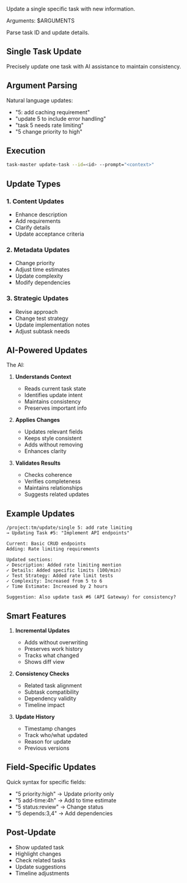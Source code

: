 Update a single specific task with new information.

Arguments: $ARGUMENTS

Parse task ID and update details.

## Single Task Update

Precisely update one task with AI assistance to maintain consistency.

## Argument Parsing

Natural language updates:
- "5: add caching requirement"
- "update 5 to include error handling"
- "task 5 needs rate limiting"
- "5 change priority to high"

## Execution

```bash
task-master update-task --id=<id> --prompt="<context>"
```

## Update Types

### 1. **Content Updates**
- Enhance description
- Add requirements
- Clarify details
- Update acceptance criteria

### 2. **Metadata Updates**
- Change priority
- Adjust time estimates
- Update complexity
- Modify dependencies

### 3. **Strategic Updates**
- Revise approach
- Change test strategy
- Update implementation notes
- Adjust subtask needs

## AI-Powered Updates

The AI:
1. **Understands Context**
   - Reads current task state
   - Identifies update intent
   - Maintains consistency
   - Preserves important info

2. **Applies Changes**
   - Updates relevant fields
   - Keeps style consistent
   - Adds without removing
   - Enhances clarity

3. **Validates Results**
   - Checks coherence
   - Verifies completeness
   - Maintains relationships
   - Suggests related updates

## Example Updates

```
/project:tm/update/single 5: add rate limiting
→ Updating Task #5: "Implement API endpoints"

Current: Basic CRUD endpoints
Adding: Rate limiting requirements

Updated sections:
✓ Description: Added rate limiting mention
✓ Details: Added specific limits (100/min)
✓ Test Strategy: Added rate limit tests
✓ Complexity: Increased from 5 to 6
✓ Time Estimate: Increased by 2 hours

Suggestion: Also update task #6 (API Gateway) for consistency?
```

## Smart Features

1. **Incremental Updates**
   - Adds without overwriting
   - Preserves work history
   - Tracks what changed
   - Shows diff view

2. **Consistency Checks**
   - Related task alignment
   - Subtask compatibility
   - Dependency validity
   - Timeline impact

3. **Update History**
   - Timestamp changes
   - Track who/what updated
   - Reason for update
   - Previous versions

## Field-Specific Updates

Quick syntax for specific fields:
- "5 priority:high" → Update priority only
- "5 add-time:4h" → Add to time estimate
- "5 status:review" → Change status
- "5 depends:3,4" → Add dependencies

## Post-Update

- Show updated task
- Highlight changes
- Check related tasks
- Update suggestions
- Timeline adjustments